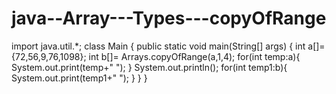 # java--Array---Types---copyOfRange
import java.util.*;
class Main {
    public static void main(String[] args) {
        int a[]={72,56,9,76,1098};
        int b[]= Arrays.copyOfRange(a,1,4);
        for(int temp:a){
            System.out.print(temp+" ");
        }
        System.out.println();
        for(int temp1:b){
            System.out.print(temp1+" ");
        }
    }
} 
